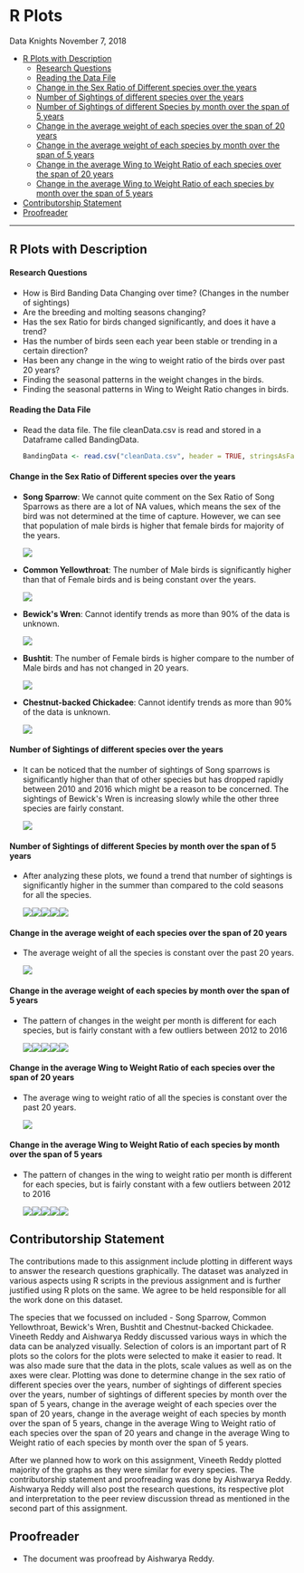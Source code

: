 R Plots
================
Data Knights
November 7, 2018

-   [R Plots with Description](#r-plots-with-description)
    -   [Research Questions](#research-questions)
    -   [Reading the Data File](#reading-the-data-file)
    -   [Change in the Sex Ratio of Different species over the years](#change-in-the-sex-ratio-of-different-species-over-the-years)
    -   [Number of Sightings of different species over the years](#number-of-sightings-of-different-species-over-the-years)
    -   [Number of Sightings of different Species by month over the span of 5 years](#number-of-sightings-of-different-species-by-month-over-the-span-of-5-years)
    -   [Change in the average weight of each species over the span of 20 years](#change-in-the-average-weight-of-each-species-over-the-span-of-20-years)
    -   [Change in the average weight of each species by month over the span of 5 years](#change-in-the-average-weight-of-each-species-by-month-over-the-span-of-5-years)
    -   [Change in the average Wing to Weight Ratio of each species over the span of 20 years](#change-in-the-average-wing-to-weight-ratio-of-each-species-over-the-span-of-20-years)
    -   [Change in the average Wing to Weight Ratio of each species by month over the span of 5 years](#change-in-the-average-wing-to-weight-ratio-of-each-species-by-month-over-the-span-of-5-years)
-   [Contributorship Statement](#contributorship-statement)
-   [Proofreader](#proofreader)

------------------------------------------------------------------------

R Plots with Description
------------------------

#### Research Questions

-   How is Bird Banding Data Changing over time? (Changes in the number of sightings)
-   Are the breeding and molting seasons changing?
-   Has the sex Ratio for birds changed significantly, and does it have a trend?
-   Has the number of birds seen each year been stable or trending in a certain direction?
-   Has been any change in the wing to weight ratio of the birds over past 20 years?
-   Finding the seasonal patterns in the weight changes in the birds.
-   Finding the seasonal patterns in Wing to Weight Ratio changes in birds.

#### Reading the Data File

-   Read the data file. The file cleanData.csv is read and stored in a Dataframe called BandingData.

    ``` r
    BandingData <- read.csv("cleanData.csv", header = TRUE, stringsAsFactors = FALSE)
    ```

#### Change in the Sex Ratio of Different species over the years

-   **Song Sparrow**: We cannot quite comment on the Sex Ratio of Song Sparrows as there are a lot of NA values, which means the sex of the bird was not determined at the time of capture. However, we can see that population of male birds is higher that female birds for majority of the years.

    ![](r_plots_files/figure-markdown_github/unnamed-chunk-3-1.png)

-   **Common Yellowthroat**: The number of Male birds is significantly higher than that of Female birds and is being constant over the years.

    ![](r_plots_files/figure-markdown_github/unnamed-chunk-4-1.png)

-   **Bewick's Wren**: Cannot identify trends as more than 90% of the data is unknown.

    ![](r_plots_files/figure-markdown_github/unnamed-chunk-5-1.png)

-   **Bushtit**: The number of Female birds is higher compare to the number of Male birds and has not changed in 20 years.

    ![](r_plots_files/figure-markdown_github/unnamed-chunk-6-1.png)

-   **Chestnut-backed Chickadee**: Cannot identify trends as more than 90% of the data is unknown.

    ![](r_plots_files/figure-markdown_github/unnamed-chunk-7-1.png)

#### Number of Sightings of different species over the years

-   It can be noticed that the number of sightings of Song sparrows is significantly higher than that of other species but has dropped rapidly between 2010 and 2016 which might be a reason to be concerned. The sightings of Bewick's Wren is increasing slowly while the other three species are fairly constant.

    ![](r_plots_files/figure-markdown_github/unnamed-chunk-8-1.png)

#### Number of Sightings of different Species by month over the span of 5 years

-   After analyzing these plots, we found a trend that number of sightings is significantly higher in the summer than compared to the cold seasons for all the species.

    ![](r_plots_files/figure-markdown_github/unnamed-chunk-9-1.png)![](r_plots_files/figure-markdown_github/unnamed-chunk-9-2.png)![](r_plots_files/figure-markdown_github/unnamed-chunk-9-3.png)![](r_plots_files/figure-markdown_github/unnamed-chunk-9-4.png)![](r_plots_files/figure-markdown_github/unnamed-chunk-9-5.png)

#### Change in the average weight of each species over the span of 20 years

-   The average weight of all the species is constant over the past 20 years.

    ![](r_plots_files/figure-markdown_github/unnamed-chunk-10-1.png)

#### Change in the average weight of each species by month over the span of 5 years

-   The pattern of changes in the weight per month is different for each species, but is fairly constant with a few outliers between 2012 to 2016

    ![](r_plots_files/figure-markdown_github/unnamed-chunk-11-1.png)![](r_plots_files/figure-markdown_github/unnamed-chunk-11-2.png)![](r_plots_files/figure-markdown_github/unnamed-chunk-11-3.png)![](r_plots_files/figure-markdown_github/unnamed-chunk-11-4.png)![](r_plots_files/figure-markdown_github/unnamed-chunk-11-5.png)

#### Change in the average Wing to Weight Ratio of each species over the span of 20 years

-   The average wing to weight ratio of all the species is constant over the past 20 years.

    ![](r_plots_files/figure-markdown_github/unnamed-chunk-12-1.png)

#### Change in the average Wing to Weight Ratio of each species by month over the span of 5 years

-   The pattern of changes in the wing to weight ratio per month is different for each species, but is fairly constant with a few outliers between 2012 to 2016

    ![](r_plots_files/figure-markdown_github/unnamed-chunk-13-1.png)![](r_plots_files/figure-markdown_github/unnamed-chunk-13-2.png)![](r_plots_files/figure-markdown_github/unnamed-chunk-13-3.png)![](r_plots_files/figure-markdown_github/unnamed-chunk-13-4.png)![](r_plots_files/figure-markdown_github/unnamed-chunk-13-5.png)

Contributorship Statement
-------------------------

The contributions made to this assignment include plotting in different ways to answer the research questions graphically. The dataset was analyzed in various aspects using R scripts in the previous assignment and is further justified using R plots on the same. We agree to be held responsible for all the work done on this dataset.

The species that we focussed on included - Song Sparrow, Common Yellowthroat, Bewick's Wren, Bushtit and Chestnut-backed Chickadee. Vineeth Reddy and Aishwarya Reddy discussed various ways in which the data can be analyzed visually. Selection of colors is an important part of R plots so the colors for the plots were selected to make it easier to read. It was also made sure that the data in the plots, scale values as well as on the axes were clear. Plotting was done to determine change in the sex ratio of different species over the years, number of sightings of different species over the years, number of sightings of different species by month over the span of 5 years, change in the average weight of each species over the span of 20 years, change in the average weight of each species by month over the span of 5 years, change in the average Wing to Weight ratio of each species over the span of 20 years and change in the average Wing to Weight ratio of each species by month over the span of 5 years.

After we planned how to work on this assignment, Vineeth Reddy plotted majority of the graphs as they were similar for every species. The contributorship statement and proofreading was done by Aishwarya Reddy. Aishwarya Reddy will also post the research questions, its respective plot and interpretation to the peer review discussion thread as mentioned in the second part of this assignment.

Proofreader
-----------

-   The document was proofread by Aishwarya Reddy.
